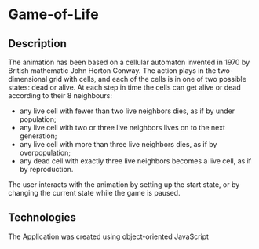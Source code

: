 # Game-of-Life

## Description
The animation has been based on a cellular automaton invented in 1970 by British mathematic John Horton Conway. The action plays in the two-dimensional grid with cells, and each of the cells is in one of two possible states: dead or alive. 
At each step in time the cells can get alive or dead according to their 8 neighbours: 
- any live cell with fewer than two live neighbors dies, as if by under population; 
- any live cell with two or three live neighbors lives on to the next generation; 
- any live cell with more than three live neighbors dies, as if by overpopulation; 
- any dead cell with exactly three live neighbors becomes a live cell, as if by reproduction. 


The user interacts with the animation by setting up the start state, or by changing the current state while the game is paused.

## Technologies
The Application was created using object-oriented JavaScript


